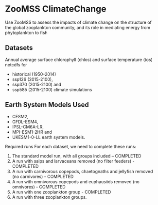 # ZooMSS ClimateChange

Use ZooMSS to assess the impacts of climate change on the structure of the global zooplankton community, and its role in mediating energy from phytoplankton to fish

## Datasets ##
Annual average surface chlorophyll (chlos) and surface temperature (tos) netcdfs for 
* historical (1950-2014)
* ssp126 (2015-2100), 
* ssp370 (2015-2100) and 
* ssp585 (2015-2100) climate simulations 

## Earth System Models Used
* CESM2, 
* GFDL-ESM4, 
* IPSL-CM6A-LR, 
* MPI-ESM1-2HR and 
* UKESM1-0-LL earth system models. 

Required runs
For each dataset, we need to complete these runs:
1)	The standard model run, with all groups included – COMPLETED
2)	A run with salps and larvaceans removed (no filter feeders) - COMPLETED
3)	A run with carnivorous copepods, chaetognaths and jellyfish removed (no carnivores) - COMPLETED
4)	A run with omnivorous copepods and euphausiids removed (no omnivores) - COMPLETED
5)	A run with one zooplankton group - COMPLETED
6)	A run with three zooplankton groups.
